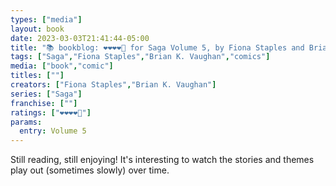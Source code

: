 ```yaml
---
types: ["media"]
layout: book
date: 2023-03-03T21:41:44-05:00
title: "📚 bookblog: ❤️❤️❤️❤️🖤 for Saga Volume 5, by Fiona Staples and Brian K. Vaughan"
tags: ["Saga","Fiona Staples","Brian K. Vaughan","comics"]
media: ["book","comic"]
titles: [""]
creators: ["Fiona Staples","Brian K. Vaughan"]
series: ["Saga"]
franchise: [""]
ratings: ["❤️❤️❤️❤️🖤"]
params:
  entry: Volume 5
---
```

Still reading, still enjoying! It's interesting to watch the stories and themes play out (sometimes slowly) over time.
